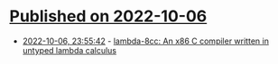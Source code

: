 # [Published on 2022-10-06](index.md)

* [2022-10-06, 23:55:42](https://lobste.rs/s/vnnyip/lambda_8cc_x86_c_compiler_written_untyped) - [lambda-8cc: An x86 C compiler written in untyped lambda calculus](https://github.com/woodrush/lambda-8cc)
